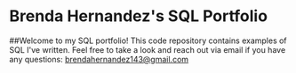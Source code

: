 # Brenda Hernandez's SQL Portfolio
##Welcome to my SQL portfolio! This code repository contains examples of SQL I've written. Feel free to take a look and reach out via email if you have any questions: brendahernandez143@gmail.com
